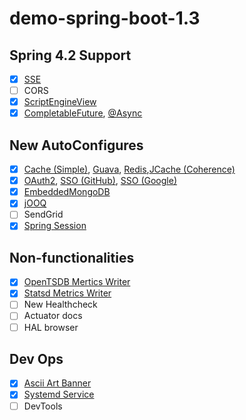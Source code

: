 # demo-spring-boot-1.3

## Spring 4.2 Support

- [x] [SSE](demo-sse)
- [ ] CORS
- [x] [ScriptEngineView](demo-scriptview-ejs)
- [x] [CompletableFuture](demo-completablefuture), [@Async](demo-completablefuture-service)
## New AutoConfigures

- [x] [Cache (Simple)](demo-cache), [Guava](demo-cache-guava), [Redis](demo-cache-redis),[JCache (Coherence)](demo-cache-jcache-coherence)
- [x] [OAuth2](demo-oauth), [SSO (GitHub)](demo-oauth-sso), [SSO (Google)](demo-oauth-sso-google)
- [x] [EmbeddedMongoDB](demo-embedded-mongodb)
- [x] [jOOQ](demo-jooq)
- [ ] SendGrid
- [x] [Spring Session](demo-spring-session)

## Non-functionalities

- [x] [OpenTSDB Mertics Writer](demo-metrics-export-opentsdb)
- [x] [Statsd Metrics Writer](demo-metrics-export-statsd)
- [ ] New Healthcheck
- [ ] Actuator docs
- [ ] HAL browser

## Dev Ops

- [x] [Ascii Art Banner](demo-banner)
- [x] [Systemd Service](demo-service)
- [ ] DevTools

